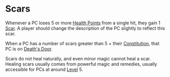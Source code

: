 # Scars

Whenever a PC loses 5 or more [Health Points](Health%20Points.md) from a single hit, they gain 1 [Scar](Scars.md). A player should change the description of the PC slightly to reflect this scar.

When a PC has a number of scars greater than 5 + their [Constitution](../Chosen%20Statistics/Constitution.md), that PC is on [Death's Door](../../Conditions/Death's%20Door.md).

Scars do not heal naturally, and even minor magic cannot heal a scar. Healing scars usually comes from powerful magic and remedies, usually accessible for PCs at around [Level](Level.md) 5.
